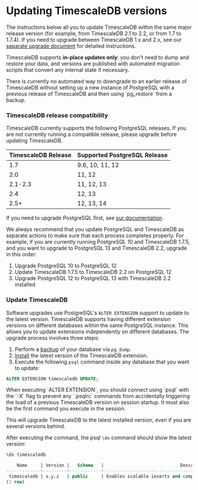 # Updating TimescaleDB versions [](update)

The instructions below all you to update TimescaleDB within the same major release
version (for example, from TimescaleDB 2.1 to 2.2, or from 1.7 to 1.7.4). If you need
to upgrade between TimescaleDB 1.x and 2.x, see our [separate upgrade document][update-tsdb-2]
for detailed instructions.

TimescaleDB supports **in-place updates only**: you don't need to dump and
restore your data, and versions are published with automated migration scripts
that convert any internal state if necessary.

<highlight type="warning">
There is currently no automated way to downgrade to an earlier release of TimescaleDB without setting up
a new instance of PostgreSQL with a previous release of TimescaleDB and then using `pg_restore`
from a backup.
</highlight>

### TimescaleDB release compatibility [](compatibility)

TimescaleDB currently supports the following PostgreSQL releases. If you are not
currently running a compatible release, please upgrade before updating TimescaleDB.

 TimescaleDB Release |   Supported PostgreSQL Release
 --------------------|-------------------------------
 1.7                 | 9.6, 10, 11, 12
 2.0                 | 11, 12
 2.1-2.3             | 11, 12, 13
 2.4                 | 12, 13
 2.5+                | 12, 13, 14

If you need to upgrade PostgreSQL first,
see [our documentation][upgrade-pg].

<highlight type="tip">
We always recommend that you update PostgreSQL and TimescaleDB as
separate actions to make sure that each process completes properly.
For example, if you are currently running PostgreSQL 10 and
TimescaleDB 1.7.5, and you want to upgrade to PostgreSQL 13 and
TimescaleDB 2.2, upgrade in this order:

1. Upgrade PostgreSQL 10 to PostgreSQL 12
1. Update TimescaleDB 1.7.5 to TimescaleDB 2.2 on PostgreSQL 12
1. Upgrade PostgreSQL 12 to PostgreSQL 13 with TimescaleDB 2.2 installed

</highlight>

### Update TimescaleDB
Software upgrades use PostgreSQL's `ALTER EXTENSION` support to update to the
latest version. TimescaleDB supports having different extension
versions on different databases within the same PostgreSQL instance. This
allows you to update extensions independently on different databases. The
upgrade process involves three steps:

1. Perform a [backup][] of your database via `pg_dump`.
1. [Install][] the latest version of the TimescaleDB extension.
1. Execute the following `psql` command inside any database that you want to
   update:

```sql
ALTER EXTENSION timescaledb UPDATE;
```

<highlight type="warning">
When executing `ALTER EXTENSION`, you should connect using `psql`
with the `-X` flag to prevent any `.psqlrc` commands from accidentally
triggering the load of a previous TimescaleDB version on session startup.
It must also be the first command you execute in the session.
</highlight>


This will upgrade TimescaleDB to the latest installed version, even if you
are several versions behind.

After executing the command, the psql `\dx` command should show the latest version:

```sql
\dx timescaledb

    Name     | Version |   Schema   |                             Description
-------------+---------+------------+---------------------------------------------------------------------
 timescaledb | x.y.z   | public     | Enables scalable inserts and complex queries for time-series data
(1 row)
```


[upgrade-pg]: /how-to-guides/update-timescaledb/upgrade-postgresql/
[update-timescaledb]: /how-to-guides/update-timescaledb/update-timescaledb/
[update-tsdb-2]: /how-to-guides/update-timescaledb/update-timescaledb-2/
[update-docker]: /how-to-guides/update-timescaledb/updating-docker/
[changes-in-2.0]: /overview/release-notes/changes-in-timescaledb-2/
[pg_upgrade]: https://www.postgresql.org/docs/current/static/pgupgrade.html
[backup]: /how-to-guides/backup-and-restore/
[Install]: /how-to-guides/install-timescaledb/
[telemetry]: /administration/telemetry/
